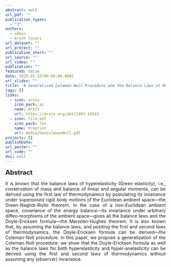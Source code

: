 ```yaml
---
abstract: null
url_pdf: ""
publication_types:
  - "3"
authors:
  - admin
  - Arash Yavari
url_dataset: ""
url_project: ""
publication_short: ""
url_source: ""
url_video: ""
publication: ""
featured: false
date: 2025-01-25T00:00:00.000Z
url_slides: ""
title: 'A Generalised Coleman-Noll Procedure and the Balance Laws of Hyper-Anelasticity'
tags: []
links:
  - icon: arxiv
    icon_pack: ai
    name: ArXiv
    url: https://arxiv.org/abs/2403.14543
  - icon: file-pdf
    icon_pack: fas
    name: Preprint
    url: media/GenColemanNoll.pdf
projects: []
publishDate: 
url_poster: ""
url_code: ""
doi: null
---
```

<big><big><b>Abstract</b></big></big>
<div style="text-align: justify">It is known that the balance laws of hyperelasticity (Green elasticity), i.e., conservation of mass and balance of linear and angular momenta, can be derived using the first law of thermodynamics by postulating its invariance under superposed rigid body motions of the Euclidean ambient space—the Green-Naghdi-Rivlin theorem. In the case of a non-Euclidean ambient space, covariance of the energy balance—its invariance under arbitrary diffeo-morphisms of the ambient space—gives all the balance laws and the Doyle-Ericksen formula—the Marsden-Hughes theorem. It is also known that, by assuming the balance laws, and positing the first and second laws of thermodynamics, the Doyle-Ericksen formula can be derived—the Coleman-Noll procedure. In this paper, we propose a generelization of the Coleman-Noll procedure: we show that the Doyle-Ericksen formula as well as the balance laws for both hyperelasticity and hyper-anelasticity can be derived using the first and second laws of thermodynamics without assuming any (observer) invariance.
</div>
